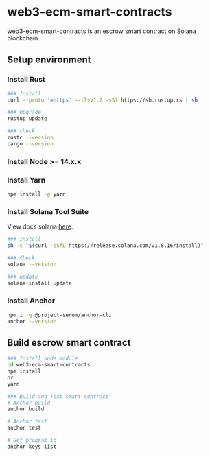 # web3-ecm-smart-contracts
web3-ecm-smart-contracts is an escrow smart contract on Solana blockchain.  

## Setup environment
### Install Rust
```bash
### Install
curl --proto '=https' --tlsv1.2 -sSf https://sh.rustup.rs | sh

### Upgrade
rustup update

### check
rustc --version
cargo --version
```

### Install Node >= 14.x.x

### Install Yarn
```bash
npm install -g yarn
```

### Install Solana Tool Suite
View docs solana [here](https://docs.solana.com/cli/install-solana-cli-tools).  
```bash
### Install
sh -c "$(curl -sSfL https://release.solana.com/v1.8.16/install)"

### Check
solana --version

### update
solana-install update
```

### Install Anchor
```bash
npm i -g @project-serum/anchor-cli
anchor --version
```

## Build escrow smart contract
```bash
### Install node module
cd web3-ecm-smart-contracts
npm install
or
yarn

### Build and Test smart contract
# Anchor build
anchor build

# Anchor test
anchor test

# Get program id
anchor keys list
```
